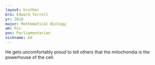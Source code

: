 ```yaml
---
layout: brother
bro: Edward Terrell
yr: 2018
major: Mathematical Biology
am: Psi
pos: Parliamentarian
nickname: Ed
---
```

He gets uncomfortably proud to tell others that the mitochondia is the powerhouse of the cell.